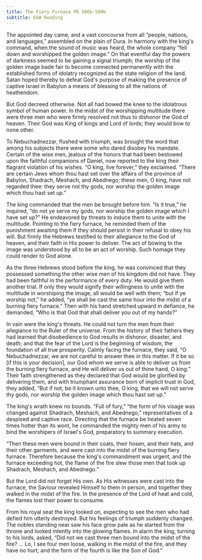 ```yaml
---
title: The Fiery Furnace PK 506b-509b
subtitle: EGW Reading
---
```


The appointed day came, and a vast concourse from all “people, nations, and languages,” assembled on the plain of Dura. In harmony with the king's command, when the sound of music was heard, the whole company “fell down and worshipped the golden image.” On that eventful day the powers of darkness seemed to be gaining a signal triumph; the worship of the golden image bade fair to become connected permanently with the established forms of idolatry recognized as the state religion of the land. Satan hoped thereby to defeat God's purpose of making the presence of captive Israel in Babylon a means of blessing to all the nations of heathendom.

But God decreed otherwise. Not all had bowed the knee to the idolatrous symbol of human power. In the midst of the worshipping multitude there were three men who were firmly resolved not thus to dishonor the God of heaven. Their God was King of kings and Lord of lords; they would bow to none other.

To Nebuchadnezzar, flushed with triumph, was brought the word that among his subjects there were some who dared disobey his mandate. Certain of the wise men, jealous of the honors that had been bestowed upon the faithful companions of Daniel, now reported to the king their flagrant violation of his wishes. “O king, live forever,” they exclaimed. “There are certain Jews whom thou hast set over the affairs of the province of Babylon, Shadrach, Meshach, and Abednego; these men, O king, have not regarded thee: they serve not thy gods, nor worship the golden image which thou hast set up.”

The king commanded that the men be brought before him. “Is it true,” he inquired, “do not ye serve my gods, nor worship the golden image which I have set up?” He endeavored by threats to induce them to unite with the multitude. Pointing to the fiery furnace, he reminded them of the punishment awaiting them if they should persist in their refusal to obey his will. But firmly the Hebrews testified to their allegiance to the God of heaven, and their faith in His power to deliver. The act of bowing to the image was understood by all to be an act of worship. Such homage they could render to God alone.

As the three Hebrews stood before the king, he was convinced that they possessed something the other wise men of his kingdom did not have. They had been faithful in the performance of every duty. He would give them another trial. If only they would signify their willingness to unite with the multitude in worshiping the image, all would be well with them; “but if ye worship not,” he added, “ye shall be cast the same hour into the midst of a burning fiery furnace.” Then with his hand stretched upward in defiance, he demanded, “Who is that God that shall deliver you out of my hands?”

In vain were the king's threats. He could not turn the men from their allegiance to the Ruler of the universe. From the history of their fathers they had learned that disobedience to God results in dishonor, disaster, and death; and that the fear of the Lord is the beginning of wisdom, the foundation of all true prosperity. Calmly facing the furnace, they said, “O Nebuchadnezzar, we are not careful to answer thee in this matter. If it be so \[if this is your decision\], our God whom we serve is able to deliver us from the burning fiery furnace, and He will deliver us out of thine hand, O king.” Their faith strengthened as they declared that God would be glorified by delivering them, and with triumphant assurance born of implicit trust in God, they added, “But if not, be it known unto thee, O king, that we will not serve thy gods, nor worship the golden image which thou hast set up.”

The king's wrath knew no bounds. “Full of fury,” “the form of his visage was changed against Shadrach, Meshach, and Abednego,” representatives of a despised and captive race. Directing that the furnace be heated seven times hotter than its wont, he commanded the mighty men of his army to bind the worshipers of Israel's God, preparatory to summary execution.

“Then these men were bound in their coats, their hosen, and their hats, and their other garments, and were cast into the midst of the burning fiery furnace. Therefore because the king's commandment was urgent, and the furnace exceeding hot, the flame of the fire slew those men that took up Shadrach, Meshach, and Abednego.”

But the Lord did not forget His own. As His witnesses were cast into the furnace, the Saviour revealed Himself to them in person, and together they walked in the midst of the fire. In the presence of the Lord of heat and cold, the flames lost their power to consume.

From his royal seat the king looked on, expecting to see the men who had defied him utterly destroyed. But his feelings of triumph suddenly changed. The nobles standing near saw his face grow pale as he started from the throne and looked intently into the glowing flames. In alarm the king, turning to his lords, asked, “Did not we cast three men bound into the midst of the fire? ... Lo, I see four men loose, walking in the midst of the fire, and they have no hurt; and the form of the fourth is like the Son of God.”
